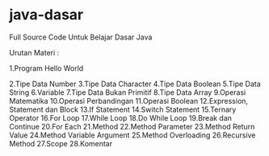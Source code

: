 # java-dasar
<p>Full Source Code Untuk Belajar Dasar Java</p>
<p>Urutan Materi  : </p>
<p>1.Program Hello World </p>
2.Tipe Data Number
3.Tipe Data Character
4.Tipe Data Boolean
5.Tipe Data String
6.Variable
7.Tipe Data Bukan Primitif
8.Tipe Data Array
9.Operasi Matematika
10.Operasi Perbandingan
11.Operasi Boolean
12.Expression, Statement dan Block
13.If Statement
14.Switch Statement
15.Ternary Operator
16.For Loop
17.While Loop
18.Do While Loop
19.Break dan Continue
20.For Each
21.Method
22.Method Parameter
23.Method Return Value
24.Method Variable Argument
25.Method Overloading
26.Recursive Method
27.Scope
28.Komentar
